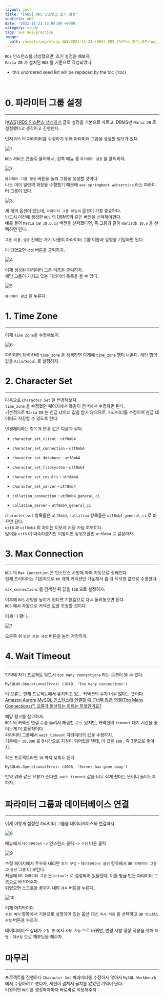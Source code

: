 ```yaml
---
layout: post
title: "[AWS] RDS 인스턴스 초기 설정"
subtitle: AWS
date: '2022-11-21 13:00:00 +0900'
category: study
tags: aws aws-practice
image:
  path: /assets/img/study_AWS/2022-11-21-[AWS]_RDS_인스턴스_초기_설정/aws_logo.png
---
```


`RDS` 인스턴스를 생성했으면, 초기 설정을 해보자.<br>
`Maria DB` 가 설치된 `RDS` 를 기준으로 작성되었다.


<!--more-->

* this unordered seed list will be replaced by the toc
{:toc}

<br>


# 0. 파라미터 그룹 설정
---

[[AWS] RDS 인스턴스 생성하기](https://heoj10272.github.io/study/AWS-_RDS_%EC%9D%B8%EC%8A%A4%ED%84%B4%EC%8A%A4_%EC%83%9D%EC%84%B1%ED%95%98%EA%B8%B0.html) 글의 설정을 기본으로 따르고, DBMS만 `Maria DB` 로 설정했다고 생각하고 진행한다.

먼저 `RDS` 의 파라미터를 수정하기 위해 파라미터 그룹을 생성할 필요가 있다.

![1](/assets/img/study_AWS/2022-11-21-[AWS]_RDS_인스턴스_초기_설정/1.png)

`RDS` 서비스 콘솔로 들어와서, 왼쪽 메뉴 중 `파라미터 설정` 을 클릭하자.

![2](/assets/img/study_AWS/2022-11-21-[AWS]_RDS_인스턴스_초기_설정/2.png)

`파라미터 그룹 생성` 버튼을 눌러 그룹을 생성할 것이다.<br>
나는 이미 일련의 과정을 수행했기 때문에 `aws-springboot-webservice` 라는 파라미터 그룹이 있다.<br>

![3](/assets/img/study_AWS/2022-11-21-[AWS]_RDS_인스턴스_초기_설정/3.png)

세 개의 옵션이 있는데, `파라미터 그룹 패밀리` 옵션이 가장 중요하다.<br>
반드시 이전에 생성한 `RDS` 의 DBMS와 같은 버전을 선택해야한다.<br>
예를 들어 `Maria DB 10.6.xx` 버전을 선택했다면, 위 그림과 같이 `mariadb 10.6` 을 선택하면 된다.

`그룹 이름`, `설명` 칸에는 자기 나름의 파라미터 그룹 이름과 설명을 기입하면 된다.

다 되었으면 `생성` 버튼을 클릭하자.

![4](/assets/img/study_AWS/2022-11-21-[AWS]_RDS_인스턴스_초기_설정/4.png)

이제 생성된 파리미터 그룹 이름을 클릭하자.<br>
해당 그룹이 가지고 있는 파라미터 목록을 볼 수 있다.

![5](/assets/img/study_AWS/2022-11-21-[AWS]_RDS_인스턴스_초기_설정/5.png)

`파라미터 편집` 을 누른다.

# 1. Time Zone
---

이제 `Time Zone`을 수정해보자.

![6](/assets/img/study_AWS/2022-11-21-[AWS]_RDS_인스턴스_초기_설정/6.png)

파라미터 검색 칸에 `time_zone` 을 검색하면 아래에 `time_zone` 행이 나온다.
해당 행의 값을 `Asia/Seoul` 로 설정하자.


# 2. Character Set
---

다음으로 `Character Set` 을 변경해보자.<br>
`time_zone` 을 수정했던 페이지에서 똑같이 검색해서 수정하면 된다.<br>
기본적으로 `Maria DB` 는 한글 데이터 값을 받지 않으므로, 파라미터를 수정하여 한글 데이터도 저장할 수 있도록 한다.<br>

변경해야하는 항목과 변경 값은 다음과 같다.

* `character_set_client` - `utf8mb4`
* `character_set_connection` - `utf8mb4`
* `character_set_database` - `utf8mb4`
* `character_set_filesystem` - `utf8mb4`
* `character_set_results` - `utf8mb4`
* `character_set_server` - `utf8mb4`

* `collation_connection` - `utf8mb4_general_ci`
* `collation_server` - `utf8mb4_general_ci`

`character_set` 항목들은 `utf8mb4`, `collation` 항목들은 `utf8mb4_general_ci` 로 바꾸면 된다.<br>
`utf8` 과 `utf8mb4` 의 차이는 이모지 저장 가능 여부이다.<br>
많이들 `utf8` 이 익숙하겠지만 이왕이면 상위호환인 `utf8mb4` 로 설정하자.<br>

# 3. Max Connection
---

`RDS` 의 `Max Connection` 은 인스턴스 사양에 따라 자동으로 정해진다.<br>
현재 프리티어는 기본적으로 `60` 개의 커넥션만 가능해서 좀 더 넉넉한 값으로 수정한다.<br>

`max_connections` 를 검색한 뒤 값을 `150` 으로 설정하자.<br>

이후에 `RDS` 사양을 높이게 된다면 기본값으로 다시 돌려놓으면 된다.<br>
`RDS` 에서 자동으로 커넥션 값을 조정할 것이다.<br>

이제 다 됐다.


![7](/assets/img/study_AWS/2022-11-21-[AWS]_RDS_인스턴스_초기_설정/7.png)

오른쪽 위 `변경 사항 저장` 버튼을 눌러 저장하자.

# 4. Wait Timeout
---

만약에 자기 프로젝트 빌드시 `too many connections` 라는 옵션이 뜰 수 있다.<br>
```
MySQLdb.OperationalError: (1040, 'Too many connections')
```
이 오류는 현재 프로젝트에서 유지되고 있는 커넥션의 수가 너무 많다는 뜻이다.<br>
[Amazon Aurora MySQL 인스턴스에 연결할 때 [“너무 많은 연결(Too Many Connections)”] 오류가 발생하는 이유는 무엇인가요?](https://aws.amazon.com/ko/premiumsupport/knowledge-center/aurora-mysql-max-connection-errors/)

해당 링크를 참고하자.<br>
`RDS` 의 커넥션 연결 수를 늘려서 해결할 수도 있지만, 커넥션의 `timeout` 대기 시간을 줄이는게 더 효율적이다.<br>
파라미터 그룹에서 `wait_timeout` 파라미터의 값을 수정하자.<br>
기존에는 `28,800` 로 8시간으로 지정이 되어있을 텐데, 이 값을 `180` , 즉 3분으로 줄이자.<br>

작은 프로젝트라면 `10` 까지 낮춰도 된다.<br>
```
MySQLdb.OperationalError: (2006, 'Server has gone away')
```
만약 위와 같은 오류가 뜬다면, `wait_timeout` 값을 너무 적게 줬다는 뜻이니 늘이도록 하자.

# 파라미터 그룹과 데이터베이스 연결
---

이제 이렇게 설정한 파라미터 그룹을 데이터베이스와 연결하자.

![8](/assets/img/study_AWS/2022-11-21-[AWS]_RDS_인스턴스_초기_설정/8.png)

메뉴에서 `데이터베이스` -> 인스턴스 클릭 -> `수정` 버튼 클릭

![9](/assets/img/study_AWS/2022-11-21-[AWS]_RDS_인스턴스_초기_설정/9.png)

수정 페이지에서 쭈우욱 내리면 `추가 구성` - `데이터베이스 옵션` 항목에서 `DB 파라미터 그룹` 과 `옵션 그룹` 이 보인다.<br>
처음에 `DB 파라미터 그룹` 은 `default` 로 설정되어 있을텐데, 이를 방금 만든 파라미터 그룹으로 바꾸어주자.<br>
되었으면 스크롤을 끝까지 내려 `계속` 버튼을 누른다.<br>

![10](/assets/img/study_AWS/2022-11-21-[AWS]_RDS_인스턴스_초기_설정/10.png)

이제 마지막이다.<br>
`수정 예약` 항목에서 기본으로 설정되어 있는 옵션 대신 `즉시 적용` 을 선택하고 `DB 인스턴스 수정` 버튼을 누르자.

데이터베이스 상태가 `수정 중` 에서 `사용 가능` 으로 바뀌면, 변경 사항 정상 적용을 위해 `작업` - `재부팅` 으로 재부팅을 해주자.

# 마무리
---

프로젝트를 진행하다 `Character Set` 파라미터를 수정하지 않아서 `MySQL Workbench` 에서 수정하려고 했다가, 세션이 겹쳐서 골치를 앓았던 기억이 난다.<br>
이왕이면 `RDS` 를 생성하자마자 바로바로 적용해주자.<br>